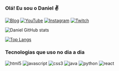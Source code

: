 ### Olá! Eu sou o Daniel ✌️

[![Blog](https://img.shields.io/badge/LinkedIn-0077B5?style=for-the-badge&url=https://github.com/DanielSantos28/)](https://github.com/DanielSantos28)
[![YouTube](https://img.shields.io/badge/YouTube-FF0000?style=for-the-badge&logo=youtube&logoColor=white
)](https://www.youtube.com/channel/UCwAa6VoM1GCg7n4s3u9FTAg/videos)
[![Instagram](https://img.shields.io/badge/Instagram-E4405F?style=for-the-badge&https://www.instagram.com/dx.028/)](https://www.instagram.com/dx.028/)
[![Twitch](https://img.shields.io/badge/Twitch-9146FF?style=for-the-badge&logo=twitch&logoColor=white
)](https://www.twitch.tv/dx028)



![Daniel GitHub stats](https://github-readme-stats.vercel.app/api?username=DanielSantos28&show_icons=true&theme=merko)

[![Top Langs](https://github-readme-stats.vercel.app/api/top-langs/?username=DanielSantos28&layout=compact)](https://github.com/anuraghazra/github-readme-stats)

### Tecnologias que uso no dia a dia

<div style="display: inline_block">
<img align="center"alt="html5" src="https://img.shields.io/badge/HTML5-E34F26?style=for-the-badge&logo=html5&logoColor=white" />
<img align="center"alt="javascript" src="https://img.shields.io/badge/JavaScript-F7DF1E?style=for-the-badge&logo=javascript&logoColor=black"/>
<img align="center"alt="css3" src="https://img.shields.io/badge/CSS3-1572B6?style=for-the-badge&logo=css3&logoColor=white" />
<img align="center"alt="java" src="https://img.shields.io/badge/Java-ED8B00?style=for-the-badge&logo=java&logoColor=white" />
<img align="center"alt="python" src="https://img.shields.io/badge/Python-3776AB?style=for-the-badge&logo=python&logoColor=white" />
<img align="center"alt="react" src="https://img.shields.io/badge/React-20232A?style=for-the-badge&logo=react&logoColor=61DAFB" />
</div>
